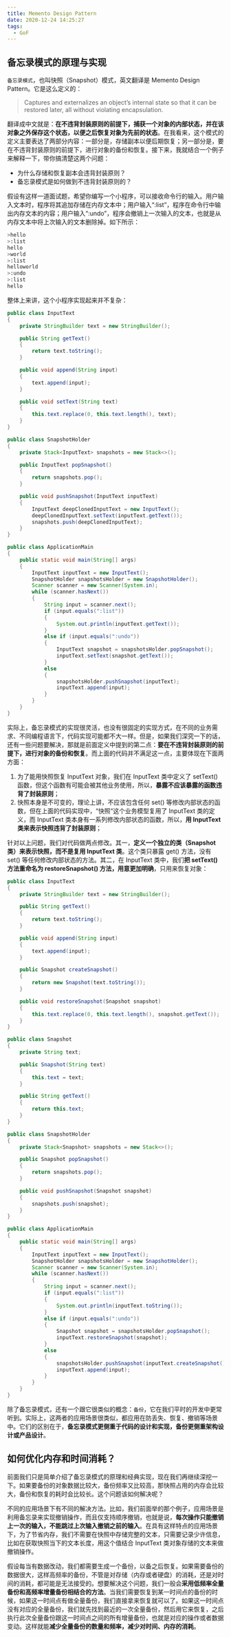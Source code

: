 ```yaml
---
title: Memento Design Pattern
date: 2020-12-24 14:25:27
tags:
  - GoF
---
```

## 备忘录模式的原理与实现
`备忘录模式`，也叫快照（Snapshot）模式，英文翻译是 Memento Design Pattern。它是这么定义的：
> Captures and externalizes an object’s internal state so that it can be restored later, all without violating encapsulation.

翻译成中文就是：**在不违背封装原则的前提下，捕获一个对象的内部状态，并在该对象之外保存这个状态，以便之后恢复对象为先前的状态**。在我看来，这个模式的定义主要表达了两部分内容：一部分是，存储副本以便后期恢复；另一部分是，要在不违背封装原则的前提下，进行对象的备份和恢复。接下来，我就结合一个例子来解释一下，带你搞清楚这两个问题：
- 为什么存储和恢复副本会违背封装原则？
- 备忘录模式是如何做到不违背封装原则的？

假设有这样一道面试题，希望你编写一个小程序，可以接收命令行的输入。用户输入文本时，程序将其追加存储在内存文本中；用户输入“:list”，程序在命令行中输出内存文本的内容；用户输入“:undo”，程序会撤销上一次输入的文本，也就是从内存文本中将上次输入的文本删除掉。如下所示：
```bash
>hello
>:list
hello
>world
>:list
helloworld
>:undo
>:list
hello
```

整体上来讲，这个小程序实现起来并不复杂：
<!--more-->
```java
public class InputText 
{
    private StringBuilder text = new StringBuilder();

    public String getText() 
    {
        return text.toString();
    }

    public void append(String input) 
    {
        text.append(input);
    }

    public void setText(String text) 
    {
        this.text.replace(0, this.text.length(), text);
    }
}

public class SnapshotHolder 
{
    private Stack<InputText> snapshots = new Stack<>();

    public InputText popSnapshot() 
    {
        return snapshots.pop();
    }

    public void pushSnapshot(InputText inputText) 
    {
        InputText deepClonedInputText = new InputText();
        deepClonedInputText.setText(inputText.getText());
        snapshots.push(deepClonedInputText);
    }
}

public class ApplicationMain 
{
    public static void main(String[] args) 
    {
        InputText inputText = new InputText();
        SnapshotHolder snapshotsHolder = new SnapshotHolder();
        Scanner scanner = new Scanner(System.in);
        while (scanner.hasNext()) 
        {
            String input = scanner.next();
            if (input.equals(":list")) 
            {
                System.out.println(inputText.getText());
            } 
            else if (input.equals(":undo")) 
            {
                InputText snapshot = snapshotsHolder.popSnapshot();
                inputText.setText(snapshot.getText());
            } 
            else 
            {
                snapshotsHolder.pushSnapshot(inputText);
                inputText.append(input);
            }
        }
    }
}
```

实际上，备忘录模式的实现很灵活，也没有很固定的实现方式，在不同的业务需求、不同编程语言下，代码实现可能都不大一样。但是，如果我们深究一下的话，还有一些问题要解决，那就是前面定义中提到的第二点：**要在不违背封装原则的前提下，进行对象的备份和恢复**。而上面的代码并不满足这一点，主要体现在下面两方面：
1. 为了能用快照恢复 InputText 对象，我们在 InputText 类中定义了 setText() 函数，但这个函数有可能会被其他业务使用，所以，**暴露不应该暴露的函数违背了封装原则**；
2. 快照本身是不可变的，理论上讲，不应该包含任何 set() 等修改内部状态的函数，但在上面的代码实现中，“快照“这个业务模型复用了 InputText 类的定义，而 InputText 类本身有一系列修改内部状态的函数，所以，**用 InputText 类来表示快照违背了封装原则**；

针对以上问题，我们对代码做两点修改。其一，**定义一个独立的类（Snapshot 类）来表示快照，而不是复用 InputText 类**。这个类只暴露 get() 方法，没有 set() 等任何修改内部状态的方法。其二，在 InputText 类中，我们**把 setText() 方法重命名为 restoreSnapshot() 方法，用意更加明确**，只用来恢复对象：
```java
public class InputText 
{
    private StringBuilder text = new StringBuilder();

    public String getText() 
    {
        return text.toString();
    }

    public void append(String input) 
    {
        text.append(input);
    }

    public Snapshot createSnapshot() 
    {
        return new Snapshot(text.toString());
    }

    public void restoreSnapshot(Snapshot snapshot) 
    {
        this.text.replace(0, this.text.length(), snapshot.getText());
    }
}

public class Snapshot 
{
    private String text;

    public Snapshot(String text) 
    {
        this.text = text;
    }

    public String getText() 
    {
        return this.text;
    }
}

public class SnapshotHolder 
{
    private Stack<Snapshot> snapshots = new Stack<>();

    public Snapshot popSnapshot() 
    {
        return snapshots.pop();
    }

    public void pushSnapshot(Snapshot snapshot) 
    {
        snapshots.push(snapshot);
    }
}

public class ApplicationMain 
{
    public static void main(String[] args) 
    {
        InputText inputText = new InputText();
        SnapshotHolder snapshotsHolder = new SnapshotHolder();
        Scanner scanner = new Scanner(System.in);
        while (scanner.hasNext()) 
        {
            String input = scanner.next();
            if (input.equals(":list")) 
            {
                System.out.println(inputText.toString());
            } 
            else if (input.equals(":undo")) 
            {
                Snapshot snapshot = snapshotsHolder.popSnapshot();
                inputText.restoreSnapshot(snapshot);
            } 
            else 
            {
                snapshotsHolder.pushSnapshot(inputText.createSnapshot());
                inputText.append(input);
            }
        }
    }
}
```

除了备忘录模式，还有一个跟它很类似的概念：`备份`，它在我们平时的开发中更常听到。实际上，这两者的应用场景很类似，都应用在防丢失、恢复、撤销等场景中。它们的区别在于，**备忘录模式更侧重于代码的设计和实现，备份更侧重架构设计或产品设计**。

## 如何优化内存和时间消耗？
前面我们只是简单介绍了备忘录模式的原理和经典实现，现在我们再继续深挖一下。如果要备份的对象数据比较大，备份频率又比较高，那快照占用的内存会比较大，备份和恢复的耗时会比较长。这个问题该如何解决呢？

不同的应用场景下有不同的解决方法。比如，我们前面举的那个例子，应用场景是利用备忘录来实现撤销操作，而且仅支持顺序撤销，也就是说，**每次操作只能撤销上一次的输入，不能跳过上次输入撤销之前的输入**。在具有这样特点的应用场景下，为了节省内存，我们不需要在快照中存储完整的文本，只需要记录少许信息，比如在获取快照当下的文本长度，用这个值结合 InputText 类对象存储的文本来做撤销操作。

假设每当有数据改动，我们都需要生成一个备份，以备之后恢复。如果需要备份的数据很大，这样高频率的备份，不管是对存储（内存或者硬盘）的消耗，还是对时间的消耗，都可能是无法接受的。想要解决这个问题，我们一般会**采用低频率全量备份和高频率增量备份相结合的方法**。当我们需要恢复到某一时间点的备份的时候，如果这一时间点有做全量备份，我们直接拿来恢复就可以了。如果这一时间点没有对应的全量备份，我们就先找到最近的一次全量备份，然后用它来恢复，之后执行此次全量备份跟这一时间点之间的所有增量备份，也就是对应的操作或者数据变动。这样就能**减少全量备份的数量和频率，减少对时间、内存的消耗**。

